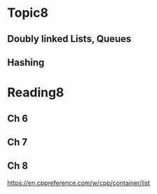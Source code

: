 Topic8
==
## Doubly linked Lists, Queues

## Hashing

Reading8
==
## Ch 6

## Ch 7

## Ch 8

https://en.cppreference.com/w/cpp/container/list
